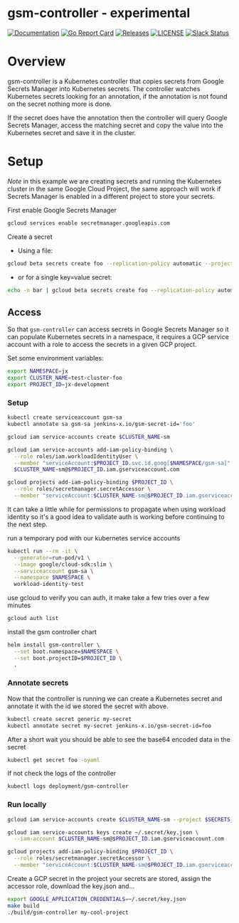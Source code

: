 # gsm-controller - experimental

[![Documentation](https://godoc.org/github.com/jenkins-x-labs/gsm-controller?status.svg)](https://pkg.go.dev/mod/github.com/jenkins-x-labs/gsm-controller)
[![Go Report Card](https://goreportcard.com/badge/github.com/jenkins-x-labs/gsm-controller)](https://goreportcard.com/report/github.com/jenkins-x-labs/gsm-controller)
[![Releases](https://img.shields.io/github/release-pre/jenkins-x-labs/gsm-controller.svg)](https://github.com/jenkins-x-labs/gsm-controller/releases)
[![LICENSE](https://img.shields.io/github/license/jenkins-x-labs/gsm-controller.svg)](https://github.com/jenkins-x-labs/gsm-controller/blob/master/LICENSE)
[![Slack Status](https://img.shields.io/badge/slack-join_chat-white.svg?logo=slack&style=social)](https://slack.k8s.io/)

# Overview

gsm-controller is a Kubernetes controller that copies secrets from Google Secrets Manager into Kubernetes secrets.  The controller
watches Kubernetes secrets looking for an annotation, if the annotation is not found on the secret nothing more is done.

If the secret does have the annotation then the controller will query Google Secrets Manager, access the matching
secret and copy the value into the Kubernetes secret and save it in the cluster.

# Setup

_Note_ in this example we are creating secrets and running the Kubernetes cluster in the same Google Cloud Project, the same
approach will work if Secrets Manager is enabled in a different project to store your secrets.


First enable Google Secrets Manager

```bash
gcloud services enable secretmanager.googleapis.com
```

Create a secret
- Using a file:
```bash
gcloud beta secrets create foo --replication-policy automatic --project my-cool-project --data-file=-=my_secrets.yaml
```
- or for a single key=value secret:
```bash
echo -n bar | gcloud beta secrets create foo --replication-policy automatic --project my-cool-project --data-file=-
```


## Access

So that `gsm-controller` can access secrets in Google Secrets Manager so it can populate Kubernetes secrets in a namespace, it
requires a GCP service account with a role to access the secrets in a given GCP project.

Set some environment variables:
```bash
export NAMESPACE=jx
export CLUSTER_NAME=test-cluster-foo
export PROJECT_ID=jx-development
```

### Setup
```bash
kubectl create serviceaccount gsm-sa
kubectl annotate sa gsm-sa jenkins-x.io/gsm-secret-id='foo'

gcloud iam service-accounts create $CLUSTER_NAME-sm

gcloud iam service-accounts add-iam-policy-binding \
  --role roles/iam.workloadIdentityUser \
  --member "serviceAccount:$PROJECT_ID.svc.id.goog[$NAMESPACE/gsm-sa]" \
  $CLUSTER_NAME-sm@$PROJECT_ID.iam.gserviceaccount.com

gcloud projects add-iam-policy-binding $PROJECT_ID \
  --role roles/secretmanager.secretAccessor \
  --member "serviceAccount:$CLUSTER_NAME-sm@$PROJECT_ID.iam.gserviceaccount.com"
```

It can take a little while for permissions to propagate when using workload identity so it's a good idea to validate
auth is working before continuing to the next step.

run a temporary pod with our kubernetes service accounts

```bash
kubectl run --rm -it \
  --generator=run-pod/v1 \
  --image google/cloud-sdk:slim \
  --serviceaccount gsm-sa \
  --namespace $NAMESPACE \
  workload-identity-test
```
use gcloud to verify you can auth, it make take a few tries over a few minutes
```bash
gcloud auth list
```

install the gsm controller chart
```bash
helm install gsm-controller \
  --set boot.namespace=$NAMESPACE \
  --set boot.projectID=$PROJECT_ID \
  .
```

### Annotate secrets
Now that the controller is running we can create a Kubernetes secret and annotate it with the id we stored the secret
with above.

```bash
kubectl create secret generic my-secret
kubectl annotate secret my-secret jenkins-x.io/gsm-secret-id=foo
```  
After a short wait you should be able to see the base64 encoded data in the secret
```bash
kubectl get secret foo -oyaml
```

If not check the logs of the controller
```bash
kubectl logs deployment/gsm-controller
```
### Run locally


```bash
gcloud iam service-accounts create $CLUSTER_NAME-sm --project $SECRETS_PROJECT_ID

gcloud iam service-accounts keys create ~/.secret/key.json \
  --iam-account $CLUSTER_NAME-sm@$PROJECT_ID.iam.gserviceaccount.com

gcloud projects add-iam-policy-binding $PROJECT_ID \
  --role roles/secretmanager.secretAccessor \
  --member "serviceAccount:$CLUSTER_NAME-sm@$PROJECT_ID.iam.gserviceaccount.com"

```

Create a GCP secret in the project your secrets are stored, assign the accessor role, download the key.json and...
```bash
export GOOGLE_APPLICATION_CREDENTIALS=~/.secret/key.json
make build
./build/gsm-controller my-cool-project
```




